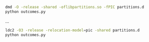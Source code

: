 ```bash
dmd -O -release -shared -oflibpartitions.so -fPIC partitions.d
python outcomes.py
```

...
```bash
ldc2 -O3 -release -relocation-model=pic -shared partitions.d
python outcomes.py
```
